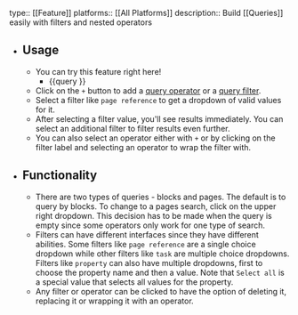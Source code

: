 type:: [[Feature]]
platforms:: [[All Platforms]]
description:: Build [[Queries]] easily with filters and nested operators

- ## Usage
	- You can try this feature right here!
		- {{query }}
	- Click on the `+` button to add a [query operator](((641c8e5f-f890-4c98-8221-652a4ef0970d))) or a [query filter](((62967225-37d9-46b7-859f-92e0311ab4be))).
	- Select a filter like `page reference` to get a dropdown of valid values for it.
	- After selecting a filter value, you'll see results immediately. You can select an additional filter to filter results even further.
	- You can also select an operator either with `+` or by clicking on the filter label and selecting an operator to wrap the filter with.
- ## Functionality
	- There are two types of queries - blocks and pages. The default is to query by blocks. To change to a pages search, click on the upper right dropdown. This decision has to be made when the query is empty since some operators only work for one type of search.
	- Filters can have different interfaces since they have different abilities. Some filters like `page reference` are a single choice dropdown while other filters like `task` are multiple choice dropdowns. Filters like `property` can also have multiple dropdowns, first to choose the property name and then a value. Note that `Select all` is a special value that selects all values for the property.
	- Any filter or operator can be clicked to have the option of deleting it, replacing it or wrapping it with an operator.